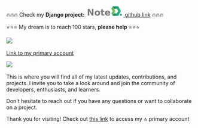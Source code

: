 🔥🔥🔥 Check my **Django project:** <a href="https://github.com/welel/noted"><img src="https://github.com/welel/welel/raw/main/imgs/noted_logo2.png" width="100" /> github link</a> 🔥🔥🔥

⭐⭐⭐ My dream is to reach 100 stars, **please help** ⭐⭐⭐

<a href="https://github.com/welel/noted"><img src="https://github-readme-stats.vercel.app/api/pin/?username=welel&repo=noted" /></a>

[Link to my primary account](https://github.com/welel)

<img src="https://d2y5h3osumboay.cloudfront.net/j0bw9na5s7bca4ps9bvvh89ag8b7" />

This is where you will find all of my latest updates, contributions, and projects. I invite you to take a look around and join the community of developers, enthusiasts, and learners.

Don't hesitate to reach out if you have any questions or want to collaborate on a project.

Thank you for visiting!
Check out [this link](https://github.com/welel) to access my 🔝 primary account
